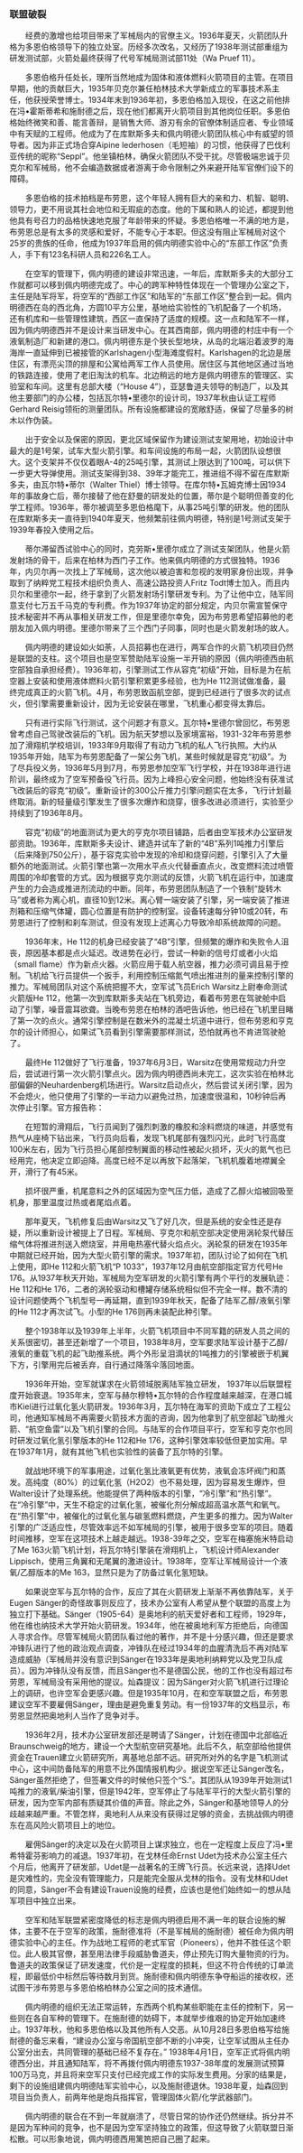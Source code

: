 ### 联盟破裂

　　经费的激增也给项目带来了军械局内的官僚主义。1936年夏天，火箭团队升格为多恩伯格领导下的独立处室。历经多次改名，又经历了1938年测试部重组为研发测试部，火箭处最终获得了代号军械局测试部11处（Wa Pruef 11）。

　　多恩伯格升任处长，理所当然地成为固体和液体燃料火箭项目的主管。在项目早期，他的贡献巨大，1935年贝克尔兼任柏林技术大学新成立的军事技术系主任，他获授荣誉博士。1934年末到1936年初，多恩伯格加入现役，在这之前他排在冯•霍斯蒂希和施耐德之后，现在他们都离开火箭项目到其他岗位任职。多恩伯格始终微笑和善、能言善辩，是销售大师、游刃有余的官僚体制适应者、专业领域中有天赋的工程师。他成为了在库默斯多夫和佩内明德火箭团队核心中有威望的领导者。因为非正式场合穿Aipine lederhosen（毛短袖）的习惯，他获得了巴伐利亚传统的昵称“Seppl”。他坐镇柏林，确保火箭团队不受干扰。尽管极端忠诚于贝克尔和军械局，他不会编造数据或者游离于命令限制之外来避开陆军官僚们设下的障碍。

　　多恩伯格的技术拍档是布劳恩，这个年轻人拥有巨大的亲和力、机智、聪明、领导力，更不用说其社会地位和无瑕疵的态度。他的下属和熟人的论述，都提到他他具有号召力的品格快速地克服了年龄带来的怀疑。多恩伯格唯一不满的地方是，布劳恩总是有太多的灵感和爱好，不能专心于本职。但这没有阻止军械局对这个25岁的贵族的任命，他成为1937年启用的佩内明德实验中心的“东部工作区”负责人，手下有123名科研人员和226名工人。

　　在空军的管理下，佩内明德的建设非常迅速，一年后，库默斯多夫的大部分工作就都可以移到佩内明德完成了。中心的跨军种特性体现在一个管理办公室之下，主任是陆军将军，将空军的“西部工作区”和陆军的“东部工作区”整合到一起。佩内明德西在岛的西北角，方圆10平方公里，基地给实验性的飞机配备了一个机场，还有机库和一些管理性建筑，西区一直保持了适度的规模。这一点和陆军不一样，因为佩内明德西并不是设计来当研发中心。在其西南部，佩内明德的村庄中有一个液氧制造厂和新建的港口。佩内明德东是个狭长型地块，从岛的北端沿着波罗的海海岸一直延伸到已被接管的Karlshagen小型海滩度假村。Karlshagen的北边是居住区，有漂亮尖顶的排屋和公寓给两军工作人员使用。居住区与其他地区通过当地的铁路连接，使用了老旧淘汰的机车。北边稍远的地方是佩内明德东的管理区、实验室和车间。这里有总部大楼（“House 4”），亚瑟鲁道夫领导的制造厂，以及其他主要部门的办公楼，包括瓦尔特•里德尔的设计司，1937年秋由认证工程师Gerhard Reisig领衔的测量团队。所有设施都建设的宽敞舒适，保留了尽量多的树木以作伪装。

　　出于安全以及保密的原因，更北区域保留作为建设测试支架用地，初始设计中最大的是1号架，试车大型火箭引擎。和车间设施的布局一起，火箭团队设想很大。这个支架并不仅仅着眼A-4的25吨引擎，其测试上限达到了100吨，可以供下一步更大导弹使用。测试支架得到38、39年才能完工，推进组不得不留在库默斯多夫，由瓦尔特•蒂尔（Walter Thiel）博士领导。在库尔特•瓦姆克博士因1934年的事故身亡后，蒂尔接替了他在舒曼的研发处的位置，蒂尔是个聪明但善变的化学工程师。1936年，蒂尔被调至多恩伯格麾下，从事25吨引擎的研发。他的团队在库默斯多夫一直待到1940年夏天，他频繁前往佩内明德，特别是1号测试支架于1939年春投入使用之后。

　　蒂尔滞留西试验中心的同时，克劳斯•里德尔成立了测试支架团队，他是火箭发射场的骨干，后来在柏林为西门子工作。他来佩内明德的方式很独特。1936年，内贝尔再一次找上了军械局，这次他以被迫害和忽视的发明家身份出现，并争取到了纳粹党工程技术组织负责人、高速公路投资人Fritz Todt博士加入。而且内贝尔和里德尔一起，终于拿到了火箭发射场引擎研发专利。为了让他中立，陆军同意支付七万五千马克的专利费。作为1937年协定的部分规定，内贝尔需宣誓保守技术秘密并不再从事相关研发工作，但是里德尔幸免，因为布劳恩希望招募他的老朋友加入佩内明德。里德尔带来了三个西门子同事，同时也是火箭发射场的故人。

　　佩内明德的建设如火如荼，人员招募也在进行，两军合作的火箭飞机项目仍然是联盟的支柱。这个项目也是空军赞助陆军设施一半开销的原因（佩内明德西由航空部独自承担经费）。1936年初，引擎测试工作从容克“初级”开始，目标是为在航空器上安装和使用液体燃料火箭引擎积累更多经验，也为He 112测试做准备，最终完成真正的火箭飞机。4月，布劳恩致函航空部，提到已经进行了很多次的试点火，但引擎需要重新设计，因为无论安装在哪里，飞机重心都变得太靠后。

　　只有进行实际飞行测试，这个问题才有意义。瓦尔特•里德尔曾回忆，布劳恩曾考虑自己驾驶改装后的飞机。因为航天梦想以及家境富裕，1931-32年布劳恩参加了滑翔机学校培训，1933年9月取得了有动力飞机的私人飞行执照。大约从1935年开始，陆军为布劳恩配备了一架公务飞机，某些时候就是容克“初级”。为了尽兵役义务，1936年5月到7月，布劳恩参加空军飞行学校，并在1938年进行进阶训，最终成为了空军预备役飞行员。因为上峰担心安全问题，他始终没有获准试飞改装后的容克“初级”。重新设计的300公斤推力引擎问题实在太多，飞行计划最终取消。新的轻量级引擎发生了很多次爆炸和烧穿，很多改进必须进行，实验至少持续到了1936年8月。

　　容克“初级”的地面测试为更大的亨克尔项目铺路，后者由空军技术办公室研发部资助。1936年，库默斯多夫设计、建造并试车了新的“4B”系列1吨推力引擎后（后来降到750公斤），基于容克实验中发现的冷却和烧穿问题，引擎引入了大量额外的地面测试。火箭引擎也第一次用水平点火代替垂直点火，改变燃料流过喷管周围的冷却套管的方式。因为根据亨克尔测试的反馈，火箭飞机在运行中，加速度产生的力会造成推进剂流动的中断。同年，布劳恩团队制造了一个铁制“旋转木马”或者称为离心机，直径10到12米。离心臂一端安装了引擎，另一端安装了推进剂箱和压缩气体罐，圆心位置是有防护的控制室。设备转速每分钟10或20转，布劳恩进行了控制和刹车测试，但没有发现上述离心力导致冷却系统故障的问题。

　　1936年末，He 112的机身已经安装了“4B”引擎，但频繁的爆炸和失败令人沮丧，原因基本都是点火延迟。改进势在必行，尝试一种新的信号灯或者小火焰（small flame）作为新点火器。火箭应用于载人航空器，推力必须可调且易于控制。飞机给飞行员提供一个扳手，利用控制压缩氮气喷出推进剂的量来控制引擎的推力。军械局团队对这个系统把握不大，空军试飞员Erich  Warsitz上尉奉命测试火箭版He 112，他第一次到库默斯多夫站在飞机旁边，看着布劳恩在驾驶舱中启动了引擎，噪音震耳欲聋。当晚布劳恩在柏林的酒吧告诉他，他已经在飞机里目睹了第一次的点火。通常引擎控制是在数米外的混凝土坑道中进行，但布劳恩和亨克尔的设计师担心，如果试飞员看到引擎需要那样测试，恐怕就再也不肯进驾驶舱了。

　　最终He 112做好了飞行准备，1937年6月3日，Warsitz在使用常规动力升空后，尝试进行第一次火箭引擎点火。因为佩内明德西尚未完工，这次实验在柏林北部偏僻的Neuhardenberg机场进行。Warsitz启动点火，然后尝试关闭引擎，因为不会熄火，他只使用了引擎的一半动力以避免过热，加速度很温和，10秒钟后再次停止引擎。官方报告称：

　　在短暂的滑翔后，飞行员闻到了强烈刺激的橡胶和涂料燃烧的味道，并感觉有热气从座椅下钻出来，飞行员向后看，发现飞机尾部有强烈闪光，此时飞行高度100米左右，因为飞行员担心尾部控制翼面的移动性被起火损坏，灭火的氮气也已经用完，他决定立即迫降。高度已经不足以再放下起落架，飞机机腹着地襟翼全开，滑行了有45米。

　　损坏很严重，机尾意料之外的区域因为空气压力低，造成了乙醇火焰被回吸至机身，那里温度过热或者尾焰点着。

　　那年夏天，飞机修复后由Warsitz又飞了好几次，但是系统的安全性还是存疑，所以重新设计被提上了日程。军械局、亨克尔和航空部决定使用涡轮泵代替压缩气体将推进剂送入燃烧室，并用电热塞代替火焰点火。涡轮泵的研发在1935年中期就已经开始，因为大型火箭引擎的需求。1937年初，团队讨论了如何在飞机上使用，即He 112和火箭飞机“P 1033”，1937年12月由航空部指定官方代号He 176。从1937年秋天开始，军械局为空军研发的火箭引擎有两个平行的发展轨迹：He 112和He 176，二者的涡轮驱动和槽罐存储系统相似但不完全一样。数不清的设计问题使两个飞机型号一再延期，直到1939年秋天，配备了陆军乙醇/液氧引擎的He 112才再次试飞。小型的He 176则再未装配此种引擎。

　　整个1938年以及1939年上半年，火箭飞机项目中不同军籍的研发人员之间的关系很密切，甚至还新增了一个项目，1938年8月，空军要求陆军设计基于乙醇/液氧的重载飞机的起飞助推系统。两个外形呈泪滴状的1吨推力的引擎被嵌于机翼下方，引擎用完后被丢弃，自行通过降落伞落回地面。

　　1936年开始，空军就谋求在火箭领域脱离陆军独立研发， 1937年以后联盟程度开始衰退。1935年末，空军与赫尔穆特•瓦尔特的合作程度越来越深，在港口城市Kiel进行过氧化氢火箭研发。1936年3月，瓦尔特在海军的资助下成立了工程公司，他通知军械局不再需要火箭技术方面的咨询，因为他拿到了航空部起飞助推火箭、“航空鱼雷”以及飞机引擎的合同。与陆军的合作项目平行，空军和亨克尔也同时研发过氧化氢引擎版本的He 112和He 176，这种引擎效率较低但更加实用。早在1937年1月，就有其他飞机也实验性的装备了瓦尔特的引擎。

　　就战地环境下的军事用途，过氧化氢比液氧更有优势，液氧会冻坏阀门和蒸发。高纯度（80%）的过氧化氢（H2O2）也不易处理，因为容易发生爆炸，但Walter设计了处理系统。他能提供了两种版本的引擎，“冷引擎”和“热引擎”。在“冷引擎”中，天生不稳定的过氧化氢，被催化剂分解成超高温水蒸气和氧气。在“热引擎”中，被催化的过氧化氢与碳氢燃料燃烧，产生更多的推力。因为Walter引擎的广泛适应性，尽管效率远不如军械局的引擎，被用于很多空军的项目。随着时间推移，空军在这项技术上越走越远。1938-39年之交，空军在梅塞施米特启动了Me 163火箭飞机计划，将瓦尔特引擎装在滑翔机上，飞机设计师Alexander Lippisch，使用三角翼和无尾翼的激进设计。1938年，空军让军械局设计一个液氧/乙醇版本的Me 163，显然只是为了防备过氧化氢短缺。

　　如果说空军与瓦尔特的合作，反应了其在火箭研发上渐渐不再依靠陆军，关于Eugen Sänger的奇怪故事则反应了，技术办公室有人希望从整个联盟的高度上为独立打下基础。Sänger（1905-64）是奥地利的航天爱好者和工程师，1929年，他在维也纳技术大学开始火箭研发。1934年，他在被奥地利军方拒绝后，向德国人寻求合作。尽管军械局火箭团队看过他的著作，并不是十分感兴趣，但还是要求冲锋队进行了他的政治观点调查，冲锋队在经过1934年的血腥清洗后不再对陆军造成威胁（军械局并没有意识到Sänger在1933年是奥地利纳粹党以及党卫队成员）。因为冲锋队没有反馈，而且Sänger也不是德国公民，他的工作也没有超过布劳恩，军械局没有采用他的提议。灿森提议：因为Sänger对火箭飞机进行过理论上的调研，也许空军会更感兴趣。但是1935年10月，在和空军联盟之后，布劳恩建议空军不要雇佣Sänger，理由是避免重复劳动。有一份1937年的文档显示，布劳恩显然把奥地利人当作了竞争对手。

　　1936年2月，技术办公室研发部还是聘请了Sänger，计划在德国中北部临近Braunschweig的地方，建设一个大型航空研究基地。此后不久，航空部给他提供资金在Trauen建立火箭研究所，离基地总部不远。研究所对外的名字是飞机测试中心，这中间防备陆军的用意不比外国情报机构少。据说空军还让Sänger改名，Sänger虽然拒绝了，但签署文件的时候他只签个“S.”。其团队从1939年开始测试1吨推力的液氧/柴油引擎，但是1942年，空军停止了与陆军平行的大型火箭引擎的研发，因为空军内部有质疑其价值的声音。除此之外，Sänger和基地领导人的分歧越来越严重。不管怎样，奥地利人从来没有获得过足够的资金，去挑战佩内明德东在高风险火箭项目上的地位。

　　雇佣Sänger的决定以及在火箭项目上谋求独立，也在一定程度上反应了冯•里希特霍芬影响力的减退。1937年初，在戈林任命Ernst Udet为技术办公室主任六个月后，他离开了研发部，Udet是一战著名的王牌飞行员。长远来说，选择Udet是灾难性的，完全没有管理能力，只是能完全服从戈林的指令。没有戈林和Udet的同意，Sänger不会有建设Trauen设施的经费，应该也是他们始终如一的想从陆军项目中独立出来。

　　空军和陆军联盟紧密度降低的标志是佩内明德启用不满一年的联合设施的解体，主要不在于空军的政策，施耐德准将（不是军械局的施耐德）被任命为佩内明德实验中心的主任。作为战地工程师的老式军官（Pioneers），他并不胜任这个职位。此人极其官僚，甚至用法律手段威胁鲁道夫，停止预先订购大量物资的行为。鲁道夫的政策保证了研发速度，代价是一定程度的损耗，但这不符合传统的订单流程，即最低价中标然后等待数月到货。施耐德和佩内明德东争夺船运的接收权，还试图干涉布劳恩与多恩伯格柏林办公室之间的技术通信。

　　佩内明德的组织无法正常运转，东西两个机构某些职能在主任的控制下，另一些则在各自军种的管理下。在施耐德的妨碍下，本就举步维艰的协定开始加速终止。1937年秋，他和多恩伯格以及其他所有人交恶。从10月28日多恩伯格写给施耐德的备忘来看，“建设办公室与帝国航空部不断的小冲突，让空军试图从主任办公室分出去，共同管理的基础已经不复存在。” 1938年4月1日，空军正式将佩内明德西分出，并且通知陆军，将不再拨付佩内明德东1937-38年度的发展测试预算100万马克，并且将来空军只支付已经完成工作的实际发生费用。分家的结果是，剩下的设施组建佩内明德陆军实验中心，以及施耐德退休。1938年夏，灿森回到项目当负责人，前两年他是炮兵指挥官，管理固体火箭/化学武器部门。

　　佩内明德的联合在不到一年就崩溃了，尽管日常的协作还仍然继续。拆分并不是因为军种间的竞争，也不是因为空军坚持独立的政策，但这导致了火箭联盟日渐松散。可以形象地说，佩内明德西用篱笆把自己圈了起来。


